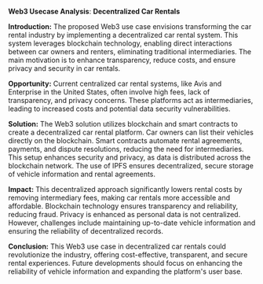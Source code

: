 **Web3 Usecase Analysis**: **Decentralized Car Rentals**

**Introduction:**
The proposed Web3 use case envisions transforming the car rental industry by implementing a decentralized car rental system. This system leverages blockchain technology, enabling direct interactions between car owners and renters, eliminating traditional intermediaries. The main motivation is to enhance transparency, reduce costs, and ensure privacy and security in car rentals.

**Opportunity:**
Current centralized car rental systems, like Avis and Enterprise in the United States, often involve high fees, lack of transparency, and privacy concerns. These platforms act as intermediaries, leading to increased costs and potential data security vulnerabilities.

**Solution:**
The Web3 solution utilizes blockchain and smart contracts to create a decentralized car rental platform. Car owners can list their vehicles directly on the blockchain. Smart contracts automate rental agreements, payments, and dispute resolutions, reducing the need for intermediaries. This setup enhances security and privacy, as data is distributed across the blockchain network. The use of IPFS ensures decentralized, secure storage of vehicle information and rental agreements.

**Impact:**
This decentralized approach significantly lowers rental costs by removing intermediary fees, making car rentals more accessible and affordable. Blockchain technology ensures transparency and reliability, reducing fraud. Privacy is enhanced as personal data is not centralized. However, challenges include maintaining up-to-date vehicle information and ensuring the reliability of decentralized records.

**Conclusion:**
This Web3 use case in decentralized car rentals could revolutionize the industry, offering cost-effective, transparent, and secure rental experiences. Future developments should focus on enhancing the reliability of vehicle information and expanding the platform's user base.